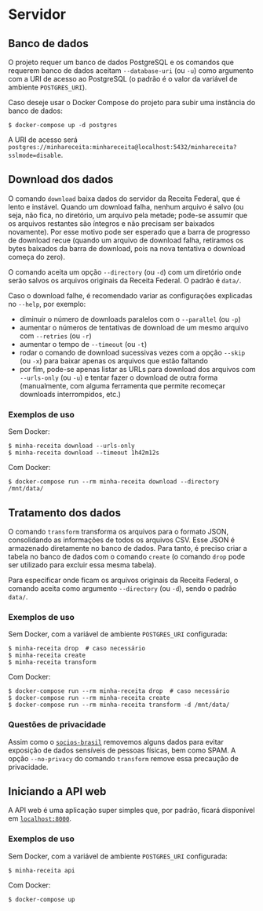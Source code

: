 # Servidor

## Banco de dados

O projeto requer um banco de dados PostgreSQL e os comandos que requerem banco de dados aceitam `--database-uri` (ou `-u`) como argumento com a URI de acesso ao PostgreSQL (o padrão é o valor da variável de ambiente `POSTGRES_URI`).

Caso deseje usar o Docker Compose do projeto para subir uma instância do banco de dados:

```console
$ docker-compose up -d postgres
```

A URI de acesso será `postgres://minhareceita:minhareceita@localhost:5432/minhareceita?sslmode=disable`.

## Download dos dados

O comando `download` baixa dados do servidor da Receita Federal, que é lento e instável. Quando um download falha, nenhum arquivo é salvo (ou seja, não fica, no diretório, um arquivo pela metade; pode-se assumir que os arquivos restantes são íntegros e não precisam ser baixados novamente). Por esse motivo pode ser esperado que a barra de progresso de download recue (quando um arquivo de download falha, retiramos os bytes baixados da barra de download, pois na nova tentativa o download começa do zero).

O comando aceita um opção `--directory` (ou `-d`) com um diretório onde serão salvos os arquivos originais da Receita Federal. O padrão é `data/`.

Caso o download falhe, é recomendado variar as configurações explicadas no `--help`, por exemplo:

* diminuir o número de downloads paralelos com o `--parallel` (ou `-p`)
* aumentar o números de tentativas de download de um mesmo arquivo com `--retries` (ou `-r`)
* aumentar o tempo de `--timeout` (ou `-t`)
* rodar o comando de download sucessivas vezes com a opção `--skip` (ou `-x`) para baixar apenas os arquivos que estão faltando
* por fim, pode-se apenas listar as URLs para download dos arquivos com `--urls-only` (ou `-u`) e tentar fazer o download de outra forma (manualmente, com alguma ferramenta que permite recomeçar downloads interrompidos, etc.)

### Exemplos de uso

Sem Docker:

```console
$ minha-receita download --urls-only
$ minha-receita download --timeout 1h42m12s
```

Com Docker:

```console
$ docker-compose run --rm minha-receita download --directory /mnt/data/
```

## Tratamento dos dados

O comando `transform` transforma os arquivos para o formato JSON, consolidando as informações de todos os arquivos CSV. Esse JSON é armazenado diretamente no banco de dados. Para tanto, é preciso criar a tabela no banco de dados com o comando `create` (o comando `drop` pode ser utilizado para excluir essa mesma tabela).

Para especificar onde ficam os arquivos originais da Receita Federal, o comando aceita como argumento `--directory` (ou `-d`), sendo o padrão `data/`.

### Exemplos de uso

Sem Docker, com a variável de ambiente `POSTGRES_URI` configurada:

```console
$ minha-receita drop  # caso necessário
$ minha-receita create
$ minha-receita transform
```

Com Docker:

```console
$ docker-compose run --rm minha-receita drop  # caso necessário
$ docker-compose run --rm minha-receita create
$ docker-compose run --rm minha-receita transform -d /mnt/data/
```

### Questões de privacidade

Assim como o [`socios-brasil`](https://github.com/turicas/socios-brasil#privacidade) removemos alguns dados para evitar exposição de dados sensíveis de pessoas físicas, bem como SPAM. A opção `--no-privacy` do comando `transform` remove essa precaução de privacidade.


## Iniciando a API web

A API web é uma aplicação super simples que, por padrão, ficará disponível em [`localhost:8000`](http://localhost:8000).

### Exemplos de uso

Sem Docker, com a variável de ambiente `POSTGRES_URI` configurada:

```console
$ minha-receita api
```

Com Docker:

```console
$ docker-compose up
```
